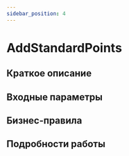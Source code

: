 ```yaml
---
sidebar_position: 4
---
```


# AddStandardPoints

## Краткое описание

## Входные параметры

## Бизнес-правила

## Подробности работы